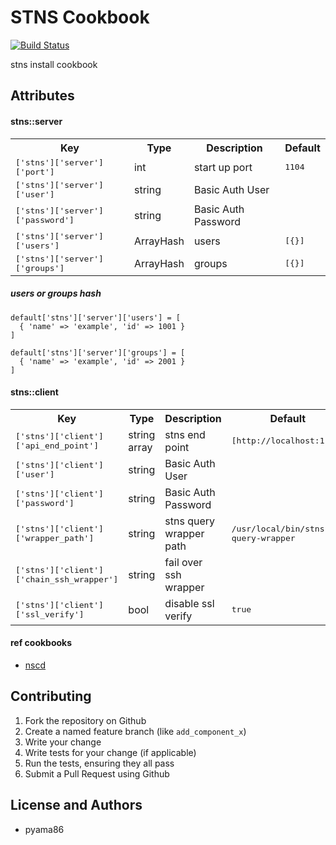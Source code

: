 STNS Cookbook
===============

[![Build Status](https://travis-ci.org/STNS/stns-cookbook.svg?branch=master)](https://travis-ci.org/STNS/stns-cookbook)

stns install cookbook

Attributes
----------
#### stns::server
<table>
  <tr>
    <th>Key</th>
    <th>Type</th>
    <th>Description</th>
    <th>Default</th>
  </tr>
  <tr>
    <td><tt>['stns']['server']['port']</tt></td>
    <td>int</td>
    <td>start up port</td>
    <td><tt>1104</tt></td>
  </tr>
  <tr>
    <td><tt>['stns']['server']['user']</tt></td>
    <td>string</td>
    <td>Basic Auth User</td>
    <td><tt></tt></td>
  </tr>
  <tr>
    <td><tt>['stns']['server']['password']</tt></td>
    <td>string</td>
    <td>Basic Auth Password</td>
    <td><tt></tt></td>
  </tr>
  <tr>
    <td><tt>['stns']['server']['users']</tt></td>
    <td>ArrayHash</td>
    <td>users</td>
    <td><tt>[{}]</tt></td>
  </tr>
  <tr>
    <td><tt>['stns']['server']['groups']</tt></td>
    <td>ArrayHash</td>
    <td>groups</td>
    <td><tt>[{}]</tt></td>
  </tr>
</table>

##### users or groups hash
```
default['stns']['server']['users'] = [
  { 'name' => 'example', 'id' => 1001 }
]

default['stns']['server']['groups'] = [
  { 'name' => 'example', 'id' => 2001 }
]
```
#### stns::client
<table>
  <tr>
    <th>Key</th>
    <th>Type</th>
    <th>Description</th>
    <th>Default</th>
  </tr>
  <tr>
    <td><tt>['stns']['client']['api_end_point']</tt></td>
    <td>string array</td>
    <td>stns end point</td>
    <td><tt>[http://localhost:1104]</tt></td>
  </tr>
  <tr>
    <td><tt>['stns']['client']['user']</tt></td>
    <td>string</td>
    <td>Basic Auth User</td>
    <td><tt></tt></td>
  </tr>
  <tr>
    <td><tt>['stns']['client']['password']</tt></td>
    <td>string</td>
    <td>Basic Auth Password</td>
    <td><tt></tt></td>
  </tr>
  <tr>
    <td><tt>['stns']['client']['wrapper_path']</tt></td>
    <td>string</td>
    <td>stns query wrapper path</td>
    <td><tt>/usr/local/bin/stns-query-wrapper</tt></td>
  </tr>
  <tr>
    <td><tt>['stns']['client']['chain_ssh_wrapper']</tt></td>
    <td>string</td>
    <td>fail over ssh wrapper</td>
    <td><tt></tt></td>
  </tr>
  <tr>
    <td><tt>['stns']['client']['ssl_verify']</tt></td>
    <td>bool</td>
    <td>disable ssl verify</td>
    <td><tt>true</tt></td>
  </tr>
</table>

#### ref cookbooks
* [nscd](https://github.com/chef-cookbooks/nscd)


Contributing
------------
1. Fork the repository on Github
2. Create a named feature branch (like `add_component_x`)
3. Write your change
4. Write tests for your change (if applicable)
5. Run the tests, ensuring they all pass
6. Submit a Pull Request using Github

License and Authors
-------------------
* pyama86
